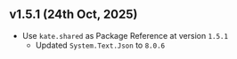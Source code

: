 ## v1.5.1 (24th Oct, 2025)

- Use `kate.shared` as Package Reference at version `1.5.1`
    - Updated `System.Text.Json` to `8.0.6`
